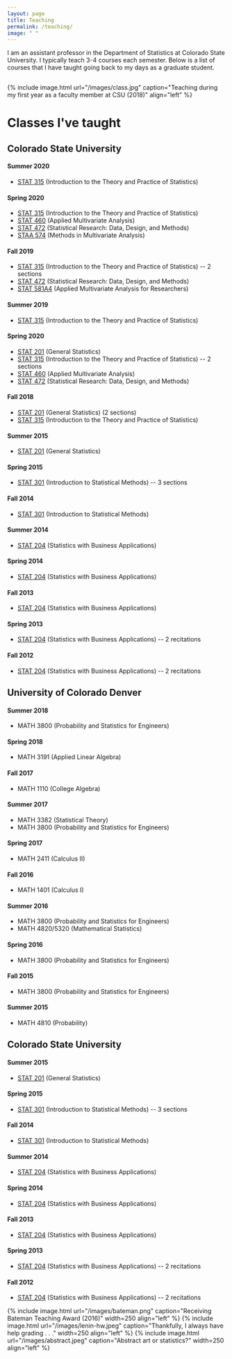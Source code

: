 ```yaml
---
layout: page
title: Teaching
permalink: /teaching/
image: " "
---
```


I am an assistant professor in the Department of Statistics at Colorado State University. I typically teach 3-4 courses each semester. Below is a list of courses that I have taught going back to my days as a graduate student. 

<hr style="clear:both;visibility: hidden;" />  


{% include image.html url="/images/class.jpg" caption="Teaching during my first year as a faculty member at CSU (2018)" align="left" %}
 


# Classes I've taught

## Colorado State University

#### Summer 2020 
- [STAT 315](/teaching/stat315) (Introduction to the Theory and Practice of Statistics)

#### Spring 2020
- [STAT 315](/teaching/stat315) (Introduction to the Theory and Practice of Statistics)
- [STAT 460](/teaching/stat460) (Applied Multivariate Analysis) 
- [STAT 472](/teaching/stat472) (Statistical Research: Data, Design, and Methods) 
- [STAA 574](/teaching/staa574) (Methods in Multivariate Analysis)

#### Fall 2019
- [STAT 315](/teaching/stat315) (Introduction to the Theory and Practice of Statistics) -- 2 sections
- [STAT 472](/teaching/stat472) (Statistical Research: Data, Design, and Methods) 
- [STAT 581A4](/teaching/stat581a4) (Applied Multivariate Analysis for Researchers)

#### Summer 2019
- [STAT 315](/teaching/stat315) (Introduction to the Theory and Practice of Statistics)

#### Spring 2020
- [STAT 201](/teaching/stat201) (General Statistics)
- [STAT 315](/teaching/stat315) (Introduction to the Theory and Practice of Statistics) -- 2 sections 
- [STAT 460](/teaching/stat460) (Applied Multivariate Analysis) 
- [STAT 472](/teaching/stat472) (Statistical Research: Data, Design, and Methods) 

#### Fall 2018
- [STAT 201](/teaching/stat201) (General Statistics) (2 sections)
- [STAT 315](/teaching/stat315) (Introduction to the Theory and Practice of Statistics) 

#### Summer 2015
- [STAT 201](/teaching/stat201) (General Statistics)

#### Spring 2015
- [STAT 301](/teaching/stat301) (Introduction to Statistical Methods) -- 3 sections

#### Fall 2014
- [STAT 301](/teaching/stat301) (Introduction to Statistical Methods)

#### Summer 2014
- [STAT 204](/teaching/stat204) (Statistics with Business Applications)

#### Spring 2014
- [STAT 204](/teaching/stat204) (Statistics with Business Applications)

#### Fall 2013
- [STAT 204](/teaching/stat204) (Statistics with Business Applications)

#### Spring 2013
- [STAT 204](/teaching/stat204) (Statistics with Business Applications) -- 2 recitations

#### Fall 2012
- [STAT 204](/teaching/stat204) (Statistics with Business Applications) -- 2 recitations

## University of Colorado Denver

#### Summer 2018
- MATH 3800 (Probability and Statistics for Engineers)

#### Spring 2018
- MATH 3191 (Applied Linear Algebra)

#### Fall 2017
- MATH 1110 (College Algebra)

#### Summer 2017
- MATH 3382 (Statistical Theory)
- MATH 3800 (Probability and Statistics for Engineers)

#### Spring 2017
- MATH 2411 (Calculus II)

#### Fall 2016
- MATH 1401 (Calculus I)

#### Summer 2016
- MATH 3800 (Probability and Statistics for Engineers)
- MATH 4820/5320 (Mathematical Statistics)

#### Spring 2016
- MATH 3800 (Probability and Statistics for Engineers)

#### Fall 2015
- MATH 3800 (Probability and Statistics for Engineers)

#### Summer 2015
- MATH 4810 (Probability)

## Colorado State University

#### Summer 2015
- [STAT 201](/teaching/stat201) (General Statistics)

#### Spring 2015
- [STAT 301](/teaching/stat301) (Introduction to Statistical Methods) -- 3 sections

#### Fall 2014
- [STAT 301](/teaching/stat301) (Introduction to Statistical Methods)

#### Summer 2014
- [STAT 204](/teaching/stat204) (Statistics with Business Applications)

#### Spring 2014
- [STAT 204](/teaching/stat204) (Statistics with Business Applications)

#### Fall 2013
- [STAT 204](/teaching/stat204) (Statistics with Business Applications)

#### Spring 2013
- [STAT 204](/teaching/stat204) (Statistics with Business Applications) -- 2 recitations

#### Fall 2012
- [STAT 204](/teaching/stat204) (Statistics with Business Applications) -- 2 recitations


{% include image.html url="/images/bateman.png" caption="Receiving Bateman Teaching Award (2016)" width=250 align="left" %}
{% include image.html url="/images/lenin-hw.jpeg" caption="Thankfully, I always have help grading . . ." width=250 align="left" %}
{% include image.html url="/images/abstract.jpeg" caption="Abstract art or statistics?" width=250 align="left" %}


